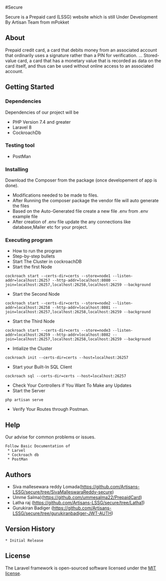  #Secure

Secure is a Prepaid card (LSSG) website which is still Under Development By Artisan Team from mPokket

## About 
Prepaid credit card, a card that debits money from an associated account that ordinarily uses a signature rather than a PIN for verification. ... Stored-value card, a card that has a monetary value that is recorded as data on the card itself, and thus can be used without online access to an associated account.
## Getting Started


### Dependencies

Dependencies of our project will be
* PHP Version 7.4 and greater
* Laravel 8
* CockroachDb

### Testing tool
* PostMan

### Installing

Download the Composer from the package (once developement of app is done).
* Modifications needed to be made to files.
* After Running the composer package  the vendor file will auto generate the files
* Based on the Auto-Generated file create a new file .env from .env example file
* After creation of .env file update the any connections like database,Mailer etc  for your project.

### Executing program

* How to run the program
* Step-by-step bullets
* Start The Cluster in cockroachDB
* Start the first Node
```
cockroach start --certs-dir=certs --store=node1 --listen-addr=localhost:26257 --http-addr=localhost:8080 --join=localhost:26257,localhost:26258,localhost:26259 --background
```
* Start  the Second Node
```
cockroach start --certs-dir=certs --store=node2 --listen-addr=localhost:26258 --http-addr=localhost:8081 --join=localhost:26257,localhost:26258,localhost:26259 --background
```
* Start the Third Node
```
cockroach start --certs-dir=certs --store=node3 --listen-addr=localhost:26259 --http-addr=localhost:8082 --join=localhost:26257,localhost:26258,localhost:26259 --background
```
* Intialize the Cluster
```
cockroach init --certs-dir=certs --host=localhost:26257
```
* Start your Built-In SQL Client
```
cockroach sql --certs-dir=certs --host=localhost:26257
```
* Check Your Controllers if You Want To Make any Updates
* Start the Server
```
php artisan serve
```
* Verify Your Routes through Postman.
## Help

Our advise for common problems or issues.
```
Follow Basic Documentation of 
 * Larvel
 * Cockroach db
 * PostMan
```
## Authors

* Siva mallesewara reddy Lomada(https://github.com/Artisans-LSSG/secure/tree/SivaMalleswaraReddy-secure)
* Umme Salma)(https://github.com/ummesalma22/PrepaidCard)
* Latha raj (https://github.com/Artisans-LSSG/secure/tree/Latha1)
* Gurukiran Badiger (https://github.com/Artisans-LSSG/secure/tree/gurukiranbadiger-JWT-AUTH)

## Version History

    * Initial Release
## License

The Laravel framework is open-sourced software licensed under the [MIT license](https://opensource.org/licenses/MIT).
